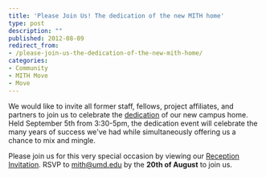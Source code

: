 ```yaml
---
title: 'Please Join Us! The dedication of the new MITH home'
type: post
description: ""
published: 2012-08-09
redirect_from: 
- /please-join-us-the-dedication-of-the-new-mith-home/
categories:
- Community
- MITH Move
- Move
---
```

We would like to invite all former staff, fellows, project affiliates, and partners to join us to celebrate the [dedication](http://mith.umd.edu/research/dedication) of our new campus home. Held September 5th from 3:30-5pm, the dedication event will celebrate the many years of success we've had while simultaneously offering us a chance to mix and mingle.

Please join us for this very special occasion by viewing our [Reception Invitation](http://mith.umd.edu/research/dedication). RSVP to [mith@umd.edu](mailto:mith@umd.edu) by the **20th of August** to join us.
